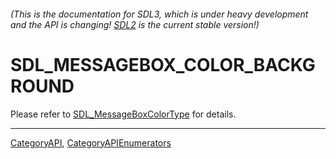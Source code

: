 ###### (This is the documentation for SDL3, which is under heavy development and the API is changing! [SDL2](https://wiki.libsdl.org/SDL2/) is the current stable version!)
# SDL_MESSAGEBOX_COLOR_BACKGROUND

Please refer to [SDL_MessageBoxColorType](SDL_MessageBoxColorType) for details.

----
[CategoryAPI](CategoryAPI), [CategoryAPIEnumerators](CategoryAPIEnumerators)

